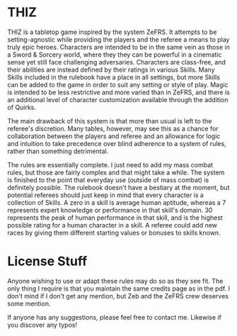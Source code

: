 # THIZ
THIZ is a tabletop game inspired by the system ZeFRS. It attempts to be setting-agnostic while providing the players and the referee a means to play truly epic heroes. Characters are intended to be in the same vein as those in a Sword & Sorcery world, where they they can be powerful in a cinematic sense yet still face challenging adversaries. Characters are class-free, and their abilities are instead defined by their ratings in various Skills. Many Skills included in the rulebook have a place in all settings, but more Skills can be added to the game in order to suit any setting or style of play. Magic is intended to be less restrictive and more varied than in ZeFRS, and there is an additional level of character customization available through the addition of Quirks.  

The main drawback of this system is that more than usual is left to the referee's discretion. Many tables, however, may see this as a chance for collaboration between the players and referee and an allowance for logic and intuition to take precedence over blind adherence to a system of rules, rather than something detrimental.

The rules are essentially complete. I just need to add my mass combat rules, but those are fairly complex and that might take a while. The system is finished to the point that everyday use (outside of mass combat) is definitely possible. The rulebook doesn't have a bestiary at the moment, but potential referees should just keep in mind that every character is a collection of Skills. A zero in a skill is average human aptitude, whereas a 7 represents expert knowledge or performance in that skill's domain. 30 represents the peak of human performance in that skill, and is the highest possible rating for a human character in a skill. A referee could add new races by giving them different starting values or bonuses to skills known. 


# License Stuff
Anyone wishing to use or adapt these rules may do so as they see fit. The only thing I require is that you maintain the same credits page as in the pdf. I don't mind if I don't get any mention, but Zeb and the ZeFRS crew deserves some mention. 



If anyone has any suggestions, please feel free to contact me. Likewise if you discover any typos!